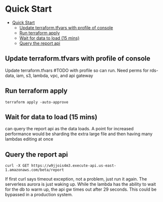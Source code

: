 # Quick Start

- [Quick Start](#quick-start)
  - [Update terraform.tfvars with profile of console](#update-terraformtfvars-with-profile-of-console)
  - [Run terraform apply](#run-terraform-apply)
  - [Wait for data to load (15 mins)](#wait-for-data-to-load-15-mins)
  - [Query the report api](#query-the-report-api)

## Update terraform.tfvars with profile of console

Update terraform.tfvars #TODO with profile so can run. Need perms for rds-data, iam, s3, lambda, vpc, and api gateway

## Run terraform apply

`terraform apply -auto-approve`

## Wait for data to load (15 mins)

can query the report api as the data loads. A point for increased performance would be sharding the extra large file and then having many lambdas editing at once

## Query the report api

`curl -X GET https://w9jjois4m3.execute-api.us-east-1.amazonaws.com/beta/report`

If first curl says timeout exception, not a problem, just run it again. The serverless aurora is just waking up. While the lambda has the ability to wait for the db to warm up, the api gw times out after 29 seconds. This could be bypassed in a production system.